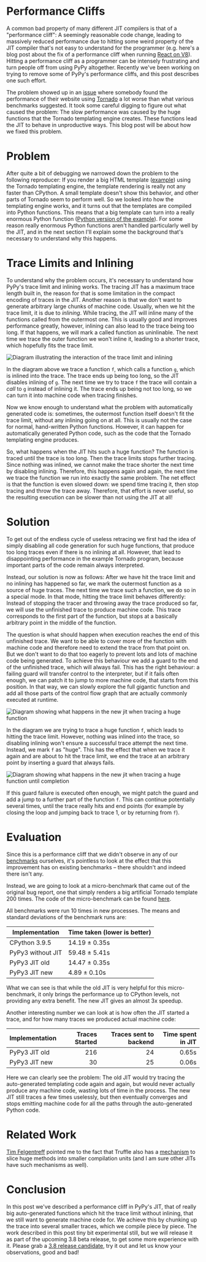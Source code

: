 <!--
.. title: Better JIT Support for Auto-Generated Python Code
.. slug: jit-auto-generated-code
.. date: 2021-09-15
.. tags: 
.. category: 
.. link: 
.. description: 
.. type: text
.. author: Carl Friedrich Bolz-Tereick
-->

# Performance Cliffs

A common bad property of many different JIT compilers is that of a "performance
cliff": A seemingly reasonable code change, leading to massively reduced
performance due to hitting some weird property of the JIT compiler that's not
easy to understand for the programmer (e.g. here's a blog post about the fix of
a performance cliff when running [React on
V8](https://v8.dev/blog/react-cliff)). Hitting a performance cliff as a
programmer can be intensely frustrating and turn people off from using PyPy
altogether. Recently we've been working on trying to remove some of PyPy's
performance cliffs, and this post describes one such effort.

The problem showed up in an [issue](https://foss.heptapod.net/pypy/pypy/-/issues/3402)
where somebody found the performance
of their website using [Tornado](https://www.tornadoweb.org/en/stable/) a lot
worse than what various benchmarks suggested. It took some careful digging to
figure out what caused the problem: The slow performance was caused by the huge
functions that the Tornado templating engine creates. These functions lead the
JIT to behave in unproductive ways. This blog post will be about how we fixed
this problem.

# Problem

After quite a bit of debugging we narrowed down the problem to the following
reproducer: If you render a big HTML template
([example](https://gist.github.com/cfbolz/4a346d104fee41affc860a7b928b7291#file-index-html))
using the Tornado templating engine, the template rendering is really not any
faster than CPython. A small template doesn't show this behavior, and other
parts of Tornado seem to perform well. So we looked into how the templating
engine works, and it turns out that the templates are compiled into Python
functions. This means that a big template can turn into a really enormous Python
function ([Python version of the
example](https://gist.github.com/cfbolz/4a346d104fee41affc860a7b928b7291#file-zz_autogenerated-py)).
For some reason really enormous Python functions aren't handled particularly
well by the JIT, and in the next section I'll explain some the background that's
necessary to understand why this happens.

# Trace Limits and Inlining

To understand why the problem occurs, it's necessary to understand how PyPy's
trace limit and inlining works. The tracing JIT has a maximum trace length built
in, the reason for that is some limitation in the compact encoding of traces in
the JIT. Another reason is that we don't want to generate arbitrary large chunks
of machine code. Usually, when we hit the trace limit, it is due to *inlining*.
While tracing, the JIT will inline many of the functions called from the
outermost one. This is usually good and improves performance greatly, however,
inlining can also lead to the trace being too long. If that happens, we
will mark a called function as uninlinable. The next time we trace the outer
function we won't inline it, leading to a shorter trace, which hopefully fits
the trace limit.

![Diagram illustrating the interaction of the trace limit and inlining](/images/2021-open-ended-traces-01-inlining.png)

In the diagram above we trace a function `f`, which calls a function `g`, which
is inlined into the trace. The trace ends up being too long, so the JIT
disables inlining of `g`. The next time we try to trace `f` the trace will
contain a *call* to `g` instead of inlining it. The trace ends up being not too
long, so we can turn it into machine code when tracing finishes.

Now we know enough to understand what the problem with automatically generated
code is: sometimes, the outermost function itself
doesn't fit the trace limit, without any inlining going on at all. This is
usually not the case for normal, hand-written Python functions. However, it can
happen for automatically generated Python code, such as the code that the
Tornado templating engine produces.

So, what happens when the JIT hits such a huge function? The function is traced
until the trace is too long. Then the trace limits stops further tracing. Since
nothing was inlined, we cannot make the trace shorter the next time by disabling
inlining. Therefore, this happens again and again, the next time we trace the
function we run into exactly the same problem. The net effect is that the
function is even slowed down: we spend time tracing it, then stop tracing and
throw the trace away. Therefore, that effort is never useful, so the resulting
execution can be slower than not using the JIT at all!


# Solution

To get out of the endless cycle of useless retracing we first had the idea of
simply disabling all code generation for such huge functions, that produce too long
traces even if there is no inlining at all. However, that lead to disappointing
performance in the example Tornado program, because important parts of the code
remain always interpreted.

Instead, our solution is now as follows: After we have hit the trace limit and
no inlining has happened so far, we mark the outermost function as a source of huge
traces. The next time we trace such a function, we do so in a special mode. In
that mode, hitting the trace limit behaves differently: Instead of stopping the
tracer and throwing away the trace produced so far, we will use the unfinished
trace to produce machine code. This trace corresponds to the first part of the
function, but stops at a basically arbitrary point in the middle of the
function.

The question is what should happen when execution
reaches the end of this unfinished trace. We want to be able to cover more of
the function with machine code and therefore need to extend the trace
from that point on. But we don't want to do that too
eagerly to prevent lots and lots of machine code being generated. To achieve
this behaviour we add a guard to the end of the unfinished trace, which will
always fail. This has the right behaviour: a failing guard will transfer control
to the interpreter, but if it fails often enough, we can patch it to jump to
more machine code, that starts from this position. In that way, we can slowly
explore the full gigantic function and add all those parts of the control flow
graph that are actually commonly executed at runtime.

![Diagram showing what happens in the new jit when tracing a huge function](/images/2021-open-ended-traces-02-no-inlining.png)

In the diagram we are trying to trace a huge function `f`, which leads to
hitting the trace limit. However, nothing was inlined into the trace, so
disabling inlining won't ensure a successful trace attempt the next time.
Instead, we mark `f` as "huge". This has the effect that when we trace it again
and are about to hit the trace limit, we end the trace at an arbitrary point by
inserting a guard that always fails.

![Diagram showing what happens in the new jit when tracing a huge function until completion](/images/2021-open-ended-traces-03-complete.png)

If this guard failure is executed often enough, we might patch the guard and
add a jump to a further part of the function `f`. This can continue potentially
several times, until the trace really hits and end points (for example by
closing the loop and jumping back to trace 1, or by returning from `f`).

# Evaluation

Since this is a performance cliff that we didn't observe in any of our
[benchmarks](http://speed.pypy.org/) ourselves, it's pointless to look at the
effect that this improvement has on existing benchmarks – there shouldn't and
indeed there isn't any.

Instead, we are going to look at a micro-benchmark that came out of the
original bug report, one that simply renders a big artificial Tornado template
200 times. The code of the micro-benchmark can be found
[here](https://gist.github.com/cfbolz/4a346d104fee41affc860a7b928b7291).

All benchmarks were run 10 times in new processes. The means and standard
deviations of the benchmark runs are:

| Implementation   | Time taken (lower is better) |
|------------------|------------------------------|
|CPython 3.9.5     | 14.19 ± 0.35s                |
|PyPy3 without JIT | 59.48 ± 5.41s                |
|PyPy3 JIT old     | 14.47 ± 0.35s                |
|PyPy3 JIT new     |  4.89 ± 0.10s                |

What we can see is that while the old JIT is very helpful for this
micro-benchmark, it only brings the performance up to CPython levels, not
providing any extra benefit. The new JIT gives an almost 3x speedup.

Another interesting number we can look at is how often the JIT started a trace,
and for how many traces we produced actual machine code:

| Implementation   | Traces Started | Traces sent to backend | Time spent in JIT |
|------------------|---------------:|-----------------------:|------------------:|
| PyPy3 JIT old    | 216            | 24                     | 0.65s             |
| PyPy3 JIT new    | 30             | 25                     | 0.06s             |

Here we can clearly see the problem: The old JIT would try tracing the
auto-generated templating code again and again, but would never actually produce
any machine code, wasting lots of time in the process. The new JIT still traces a
few times uselessly, but then eventually converges and stops emitting machine
code for all the paths through the auto-generated Python code.


<!--
1: /home/cfbolz/projects/small-commits-pypy/pypy/goal/pypy-c-38-jit-chunked-traces -jit off render.py
            Mean        Std.Dev.    Min         Median      Max
real        59.479      5.411       51.864      59.966      67.721      
user        59.395      5.383       51.821      59.859      67.585      
sys         0.058       0.034       0.020       0.056       0.108

1: pypy3 render.py
            Mean        Std.Dev.    Min         Median      Max
real        14.469      0.352       13.744      14.472      15.174      
user        14.399      0.359       13.671      14.402      15.126      
sys         0.050       0.034       0.024       0.042       0.148

Tracing:      	216	0.653033
Backend:      	24	0.003664
TOTAL:      		14.854610
ops:             	2217432
heapcached ops:  	701575
recorded ops:    	643513
  calls:         	60038
guards:          	330245
opt ops:         	1876
opt guards:      	465
opt guards shared:	237
forcings:        	0
abort: trace too long:	191
abort: compiling:	0
abort: vable escape:	0
abort: bad loop: 	0
abort: force quasi-immut:	1
nvirtuals:       	391
nvholes:         	122
nvreused:        	141
vecopt tried:    	0
vecopt success:  	0
Total # of loops:	17
Total # of bridges:	8
Freed # of loops:	5
Freed # of bridges:	5


1: /home/cfbolz/projects/small-commits-pypy/pypy/goal/pypy-c-38-jit-chunked-traces render.py
            Mean        Std.Dev.    Min         Median      Max
real        4.892       0.098       4.718       4.882       5.118       
user        4.807       0.097       4.644       4.797       5.022       
sys         0.067       0.019       0.040       0.070       0.096


Tracing:      	30	0.060128
Backend:      	25	0.033536
TOTAL:      		4.551791
ops:             	124584
heapcached ops:  	53962
recorded ops:    	33486
  calls:         	4389
guards:          	14061
opt ops:         	18922
opt guards:      	4281
opt guards shared:	2248
forcings:        	0
abort: trace too long:	4
abort: compiling:	0
abort: vable escape:	0
abort: bad loop: 	0
abort: force quasi-immut:	1
abort: segmenting trace:	5
nvirtuals:       	314
nvholes:         	90
nvreused:        	114
vecopt tried:    	0
vecopt success:  	0
Total # of loops:	14
Total # of bridges:	12
Freed # of loops:	0
Freed # of bridges:	0

-->

# Related Work

[Tim Felgentreff](https://www.timfelgentreff.de/) pointed me to the fact that
Truffle also has a
[mechanism](https://www.graalvm.org/truffle/javadoc/com/oracle/truffle/api/nodes/BlockNode.html)
to slice huge methods into smaller compilation units (and I am sure other JITs
have such mechanisms as well).


# Conclusion

In this post we've described a performance cliff in PyPy's JIT, that of really
big auto-generated functions which hit the trace limit without inlining, that we
still want to generate machine code for. We achieve this by chunking up the
trace into several smaller traces, which we compile piece by piece. The work
described in this post tiny bit experimental still, but we will release it as
part of the upcoming 3.8 beta release, to get some more experience with it.
Please grab a [3.8 release
candidate](https://mail.python.org/pipermail/pypy-dev/2021-September/016214.html),
try it out and let us know your observations, good and bad!

